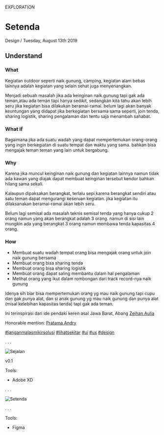 <p class="type">EXPLORATION</p>

# Setenda

<p class="meta">Design  /  Tuesday, August 13th 2019</p>

## Understand

### What

Kegiatan outdoor seperti naik gunung, camping, kegiatan alam bebas lainnya adalah kegiatan yang selain sehat juga menyenangkan.

Menjadi sebuah masalah jika ada keinginan naik gunung tapi gak ada teman,atau ada teman tapi hanya sedikit, sedangkan kita tahu akan lebih seru jika kegiatan bisa dilakukan beramai-ramai. belum lagi akan banyak keuntungan yang didapat jika berkegiatan bersama sama seperti, join tenda, sharing logistik, sharing pengalaman dan tentu saja menambah sahabat.

### What if

Bagaimana jika ada suatu wadah yang dapat mempertemukan orang-orang yang ingin berkegiatan di suatu tempat dan waktu yang sama. bahkan bisa mengajak teman teman yang lain untuk bergabung.

### Why

Karena jika muncul keinginan naik gunung dan kegiatan lainnya namun tidak ada kawan yang diajak dapat membuat keinginan tersebut kendor bahkan hilang sama sekali.

Kalaupun dipaksakan berangkat, terlalu sepi karena berangkat sendiri atau satu teman dapat mengurangi keseruan kegiatan. jika kegiatan itu dilaksanakan beramai-ramai akan lebih seru.

Belum lagi semisal ada masalah teknis semisal tenda yang hanya cukup 2 orang namun yang akan berangkat adalah 3 orang. namun di sisi lain mungkin ada yang berangkat 3 orang namun membawa tenda kapasitas 4 orang.

### How

* Membuat suatu wadah tempat orang bisa mengajak orang untuk join naik gunung bersama
* Membuat orang bisa sharing tenda
* Membuat orang bisa sharing logistik
* Membuat orang dapat saling membantu dalam hal pengalaman
* Melihat orang yang ikut dalam rombongan dari track record-nya naik gunung

Idenya sih biar bisa mempertemukan orang yg mau naik gunung tapi cupu dan gak punya alat, dan si anak gunung yg mau naik gunung dan punya alat (misal kelebihan kapasitas tenda) tapi gak ada teman.

Ini terinspirasi dari ide pendaki keren asal Jawa Barat, Abang [Zeihan Aulia](https://www.facebook.com/pointrocket?__tn__=%2CdK-R-R&eid=ARCGuHbTzQPm4geUvTtenmzDwfinHlugkhlrQp_fepkIzYVddg0wYMEc7E2sQgb-fA1SCgn3Qsct9hak&fref=mentions)

Honorable mention: [Pratama Andry](https://www.facebook.com/ayahkode?__tn__=%2CdK-R-R&eid=ARCfo_LXzvicxepYkc7pc8tMOxaf1wKRiq0MMcb6WZuSVD9ukMgY4x6PIHS5S4UNSw6jljq27f6c7Sd6&fref=mentions)

[#janganmalasmikirsolusi](https://www.facebook.com/hashtag/janganmalasmikirsolusi?source=feed_text&epa=HASHTAG) [#lihatsekitar](https://www.facebook.com/hashtag/lihatsekitar?source=feed_text&epa=HASHTAG) [#ui](https://www.facebook.com/hashtag/ui?source=feed_text&epa=HASHTAG) [#ux](https://www.facebook.com/hashtag/ux?source=feed_text&epa=HASHTAG) [#design](https://www.facebook.com/hashtag/design?source=feed_text&epa=HASHTAG)

<p class="caption">. . .</p>

![Sejalan](https://farooq-agent.web.app/assets/images/works/large/sejalan.jpg)

<p class="caption">v0.1</p>

Tools:
- Adobe XD


<p class="caption">. . .</p>

![Setenda](../assets/images/works/details/188-sejalan/setenda.jpg)

<p class="caption">. . .</p>

Tools:
- Figma
